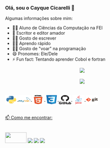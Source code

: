 ### Olá, sou o Cayque Cicarelli 👋

Algumas informações sobre mim:

- 👨‍💻 Aluno de Ciências da Computação na FEI
- 📖 Escritor e editor amador
- 🐱‍💻 Gosto de escrever
- 🐱‍👤 Aprendo rápido
- 🐱‍🚀 Gosto de "voar" na programação
- 😄 Pronomes: Ele/Dele
- ⚡ Fun fact: Tentando aprender Cobol e fortran


<div align="center">
  <a href="https://github.com/NeonBrasil">
  <img height="180em" src="https://github-readme-stats.vercel.app/api?username=NeonBrasil&show_icons=true&theme=dracula&include_all_commits=true&count_private=true"/>
    <br>
    <br>
    
  <img height="180em" src="https://github-readme-stats.vercel.app/api/top-langs/?username=NeonBrasil&layout=compact&langs_count=7&theme=dracula"/>
</div>


<br>

 

 <div style="display: inline_block"><br>
  <img align="center" alt="Cayque-Py" height="30" width="40" src="https://github.com/devicons/devicon/blob/master/icons/python/python-original.svg">
  <img align="center" alt="Cayque-mysql" height="30" width="40" src="https://github.com/devicons/devicon/blob/master/icons/mysql/mysql-original-wordmark.svg">
  <img align="center" alt="Cayque-html" height="30" width="40" src="https://github.com/devicons/devicon/blob/master/icons/html5/html5-original-wordmark.svg">
  <img align="center" alt="Cayque-css" height="30" width="40" src="https://github.com/devicons/devicon/blob/master/icons/css3/css3-original.svg">
  <img align="center" alt="Cayque-github" height="30" width="40" src="https://github.com/devicons/devicon/blob/master/icons/github/github-original-wordmark.svg">
  <img align="center" alt="Cayque-java" height="30" width="40" src="https://github.com/devicons/devicon/blob/master/icons/java/java-original-wordmark.svg">
  <img align="center" alt="Cayque-git" height="30" width="40" src="https://github.com/devicons/devicon/blob/master/icons/git/git-original-wordmark.svg">
  </div>
<br> <br>
 
  
<div>
  📫 Como me encontrar:
  <br><br><br>
  <a href="https://www.udemy.com/user/cayque-cicarelli/" target="_blank"><img height="35" width="70" src="https://logos-world.net/wp-content/uploads/2021/11/Udemy-Emblem.png" target="_blank"></a>
  <a href="https://www.instagram.com/cayquecica/" target="_blank"><img src="https://img.shields.io/badge/-Instagram-%23E4405F?style=for-the-badge&logo=instagram&logoColor=white" target="_blank"></a>
  <a href = "mailto:cayquecicarelli@gmail.com"><img src="https://img.shields.io/badge/-Gmail-%23333?style=for-the-badge&logo=gmail&logoColor=white" target="_blank"></a>
  <a href="https://www.linkedin.com/in/cayque-cicarelli-79b0b4209/" target="_blank"><img src="https://img.shields.io/badge/-LinkedIn-%230077B5?style=for-the-badge&logo=linkedin&logoColor=white" target="_blank"></a> 
  </div>
